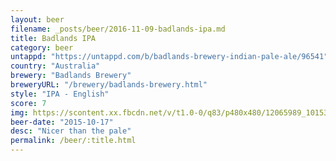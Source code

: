 ```yaml
---
layout: beer
filename: _posts/beer/2016-11-09-badlands-ipa.md
title: Badlands IPA
category: beer
untappd: "https://untappd.com/b/badlands-brewery-indian-pale-ale/96541"
country: "Australia"
brewery: "Badlands Brewery"
breweryURL: "/brewery/badlands-brewery.html"
style: "IPA - English"
score: 7
img: https://scontent.xx.fbcdn.net/v/t1.0-0/q83/p480x480/12065989_10153656863158745_690647153577625477_n.jpg?_nc_cat=0&oh=bd9827332eef9c298fa4c2e3c3cef885&oe=5BC46D22
beer-date: "2015-10-17"
desc: "Nicer than the pale"
permalink: /beer/:title.html
---
```

